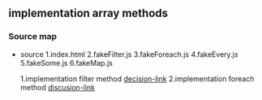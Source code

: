 ## implementation array methods

### Source map

- source
  1.index.html
  2.fakeFilter.js
  3.fakeForeach.js
  4.fakeEvery.js
  5.fakeSome.js
  6.fakeMap.js

  1.implementation filter method
  [decision-link](./fakeFilter.js)
  2.implementation foreach method
  [discusion-link](./fakeForeach.js)

